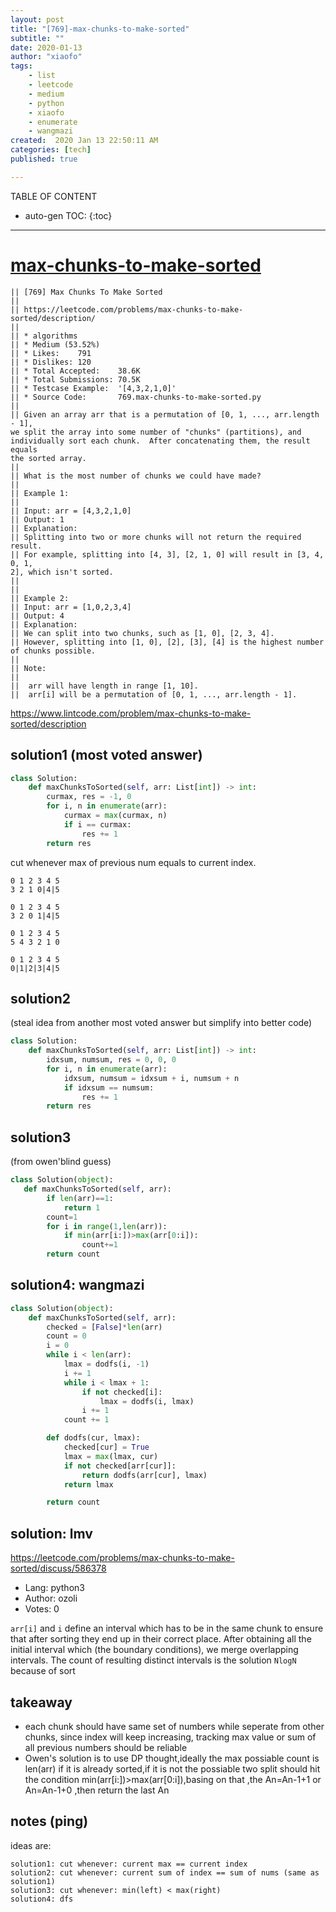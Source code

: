 ```yaml
---
layout: post
title: "[769]-max-chunks-to-make-sorted"
subtitle: ""
date: 2020-01-13
author: "xiaofo"
tags: 
    - list
    - leetcode
    - medium
    - python
    - xiaofo
    - enumerate
    - wangmazi
created:  2020 Jan 13 22:50:11 AM
categories: [tech]
published: true

---
```


TABLE OF CONTENT

* auto-gen TOC:
{:toc}

- - -

# [max-chunks-to-make-sorted](https://leetcode.com/problems/max-chunks-to-make-sorted/)

    || [769] Max Chunks To Make Sorted  
    || 
    || https://leetcode.com/problems/max-chunks-to-make-sorted/description/
    || 
    || * algorithms
    || * Medium (53.52%)
    || * Likes:    791
    || * Dislikes: 120
    || * Total Accepted:    38.6K
    || * Total Submissions: 70.5K
    || * Testcase Example:  '[4,3,2,1,0]'
    || * Source Code:       769.max-chunks-to-make-sorted.py
    || 
    || Given an array arr that is a permutation of [0, 1, ..., arr.length - 1],
    we split the array into some number of "chunks" (partitions), and
    individually sort each chunk.  After concatenating them, the result equals
    the sorted array.
    || 
    || What is the most number of chunks we could have made?
    || 
    || Example 1:
    || 
    || Input: arr = [4,3,2,1,0]
    || Output: 1
    || Explanation:
    || Splitting into two or more chunks will not return the required result.
    || For example, splitting into [4, 3], [2, 1, 0] will result in [3, 4, 0, 1,
    2], which isn't sorted.
    || 
    || 
    || Example 2:
    || Input: arr = [1,0,2,3,4]
    || Output: 4
    || Explanation:
    || We can split into two chunks, such as [1, 0], [2, 3, 4].
    || However, splitting into [1, 0], [2], [3], [4] is the highest number of chunks possible.
    || 
    || Note:
    || 
    || 	arr will have length in range [1, 10].
    || 	arr[i] will be a permutation of [0, 1, ..., arr.length - 1].

https://www.lintcode.com/problem/max-chunks-to-make-sorted/description

## solution1 (most voted answer) 

```python
class Solution:
    def maxChunksToSorted(self, arr: List[int]) -> int:
        curmax, res = -1, 0
        for i, n in enumerate(arr):
            curmax = max(curmax, n)
            if i == curmax:
                res += 1
        return res
```

cut whenever max of previous num equals to current index.

    0 1 2 3 4 5
    3 2 1 0|4|5

    0 1 2 3 4 5
    3 2 0 1|4|5

    0 1 2 3 4 5
    5 4 3 2 1 0

    0 1 2 3 4 5
    0|1|2|3|4|5

## solution2 

(steal idea from another most voted answer but simplify into better code) 

```python
class Solution:
    def maxChunksToSorted(self, arr: List[int]) -> int:
        idxsum, numsum, res = 0, 0, 0
        for i, n in enumerate(arr):
            idxsum, numsum = idxsum + i, numsum + n
            if idxsum == numsum:
                res += 1
        return res
```

## solution3

(from owen'blind guess)

```python
class Solution(object):
   def maxChunksToSorted(self, arr):
        if len(arr)==1:
            return 1
        count=1
        for i in range(1,len(arr)):
            if min(arr[i:])>max(arr[0:i]):
                count+=1
        return count
```

## solution4: wangmazi

```python
class Solution(object):
    def maxChunksToSorted(self, arr):
        checked = [False]*len(arr)
        count = 0
        i = 0
        while i < len(arr):
            lmax = dodfs(i, -1)
            i += 1
            while i < lmax + 1:
                if not checked[i]:
                    lmax = dodfs(i, lmax)
                i += 1
            count += 1

        def dodfs(cur, lmax):
            checked[cur] = True
            lmax = max(lmax, cur)
            if not checked[arr[cur]]:
                return dodfs(arr[cur], lmax)
            return lmax

        return count
```


## solution: lmv

https://leetcode.com/problems/max-chunks-to-make-sorted/discuss/586378

* Lang:    python3
* Author:  ozoli
* Votes:   0

`arr[i]` and `i` define an interval which has to be in the same chunk to ensure
that after sorting they end up in their correct place. After obtaining all the
initial interval which (the boundary conditions), we merge overlapping
intervals. The count of resulting distinct intervals is the solution `NlogN`
because of sort


## takeaway 

- each chunk should have same set of numbers while seperate from other chunks,
  since index will keep increasing, tracking max value or sum of all previous
  numbers should be reliable
- Owen's solution is to use DP thought,ideally the max possiable count is
  len(arr) if it is already sorted,if it is not the possiable two split should
  hit the condition min(arr[i:])>max(arr[0:i]),basing on that ,the An=An-1+1 or
  An=An-1+0 ,then return the last An

## notes (ping)

ideas are:

    solution1: cut whenever: current max == current index
    solution2: cut whenever: current sum of index == sum of nums (same as solution1)
    solution3: cut whenever: min(left) < max(right) 
    solution4: dfs

